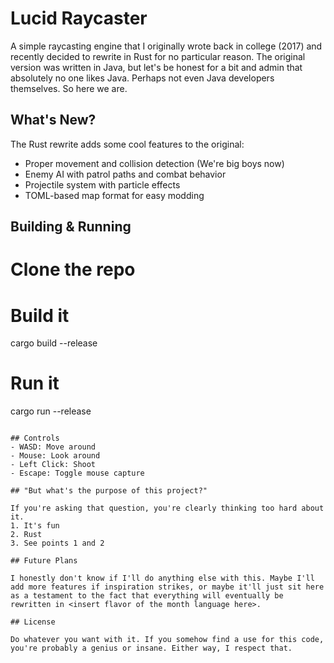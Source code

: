 # Lucid Raycaster

A simple raycasting engine that I originally wrote back in college (2017) and recently decided to rewrite in Rust for no
particular reason. The original version was written in Java, but let's be honest for a bit and admin that 
absolutely no one likes Java. Perhaps not even Java developers themselves. So here we are.

## What's New?

The Rust rewrite adds some cool features to the original:
- Proper movement and collision detection (We're big boys now)
- Enemy AI with patrol paths and combat behavior
- Projectile system with particle effects
- TOML-based map format for easy modding

## Building & Running

# Clone the repo

# Build it
cargo build --release

# Run it
cargo run --release
```

## Controls
- WASD: Move around
- Mouse: Look around
- Left Click: Shoot
- Escape: Toggle mouse capture

## "But what's the purpose of this project?"

If you're asking that question, you're clearly thinking too hard about it.
1. It's fun
2. Rust
3. See points 1 and 2

## Future Plans

I honestly don't know if I'll do anything else with this. Maybe I'll add more features if inspiration strikes, or maybe it'll just sit here as a testament to the fact that everything will eventually be rewritten in <insert flavor of the month language here>.

## License

Do whatever you want with it. If you somehow find a use for this code, you're probably a genius or insane. Either way, I respect that.